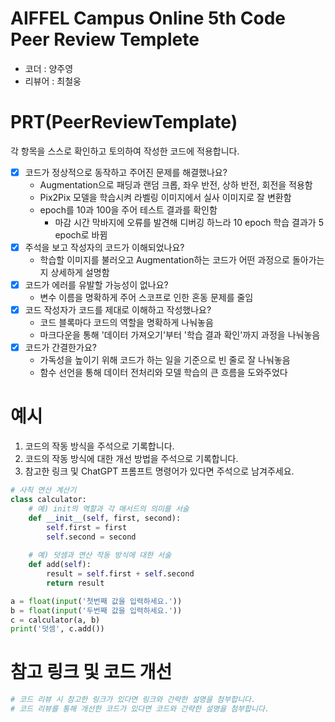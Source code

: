 # AIFFEL Campus Online 5th Code Peer Review Templete
- 코더 : 양주영
- 리뷰어 : 최철웅


# PRT(PeerReviewTemplate) 
각 항목을 스스로 확인하고 토의하여 작성한 코드에 적용합니다.

- [X] 코드가 정상적으로 동작하고 주어진 문제를 해결했나요?
  - Augmentation으로 패딩과 랜덤 크롭, 좌우 반전, 상하 반전, 회전을 적용함
  - Pix2Pix 모델을 학습시켜 라벨링 이미지에서 실사 이미지로 잘 변환함
  - epoch를 10과 100을 주어 테스트 결과를 확인함
    - 마감 시간 막바지에 오류를 발견해 디버깅 하느라 10 epoch 학습 결과가 5 epoch로 바뀜
- [x] 주석을 보고 작성자의 코드가 이해되었나요?
  - 학습할 이미지를 불러오고 Augmentation하는 코드가 어떤 과정으로 돌아가는지 상세하게 설명함
- [x] 코드가 에러를 유발할 가능성이 없나요?
  - 변수 이름을 명확하게 주어 스코프로 인한 혼동 문제를 줄임
- [x] 코드 작성자가 코드를 제대로 이해하고 작성했나요?
  - 코드 블록마다 코드의 역할을 명확하게 나눠놓음
  - 마크다운을 통해 '데이터 가져오기'부터 '학습 결과 확인'까지 과정을 나눠놓음
- [x] 코드가 간결한가요?
  - 가독성을 높이기 위해 코드가 하는 일을 기준으로 빈 줄로 잘 나눠놓음
  - 함수 선언을 통해 데이터 전처리와 모델 학습의 큰 흐름을 도와주었다

# 예시
1. 코드의 작동 방식을 주석으로 기록합니다.
2. 코드의 작동 방식에 대한 개선 방법을 주석으로 기록합니다.
3. 참고한 링크 및 ChatGPT 프롬프트 명령어가 있다면 주석으로 남겨주세요.
```python
# 사칙 연산 계산기
class calculator:
    # 예) init의 역할과 각 매서드의 의미를 서술
    def __init__(self, first, second):
        self.first = first
        self.second = second
    
    # 예) 덧셈과 연산 작동 방식에 대한 서술
    def add(self):
        result = self.first + self.second
        return result

a = float(input('첫번째 값을 입력하세요.')) 
b = float(input('두번째 값을 입력하세요.')) 
c = calculator(a, b)
print('덧셈', c.add()) 
```

# 참고 링크 및 코드 개선
```python
# 코드 리뷰 시 참고한 링크가 있다면 링크와 간략한 설명을 첨부합니다.
# 코드 리뷰를 통해 개선한 코드가 있다면 코드와 간략한 설명을 첨부합니다.
```

